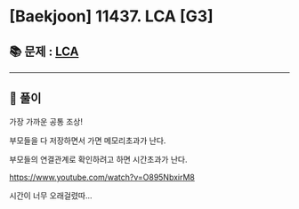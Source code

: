 # [Baekjoon] 11437. LCA [G3]

## 📚 문제 : [LCA](https://www.acmicpc.net/problem/11437)

---

## 📖 풀이

가장 가까운 공통 조상!

부모들을 다 저장하면서 가면 메모리초과가 난다.

부모들의 연결관계로 확인하려고 하면 시간초과가 난다.

https://www.youtube.com/watch?v=O895NbxirM8

시간이 너무 오래걸렸따...
